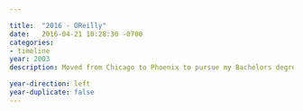 ```yaml
---

title:  "2016 - OReilly"
date:   2016-04-21 10:28:30 -0700
categories:
- timeline
year: 2003
description: Moved from Chicago to Phoenix to pursue my Bachelors degree in Interactive Design / Web Management at UAT.  At that time, UAT was one of the only schools in country teaching Web & Interactive Design.

year-direction: left
year-duplicate: false
---
```

